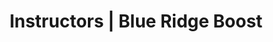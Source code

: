 ---
title: "Instructors | Blue Ridge Boost"
page_title: "Blue Ridge Boost Instructors"
# meta description
description: "Dedicated intructors teach computer coding, robotics, math, and computer science."
draft: false
# content section
section: "instructors"

owner:
  enable : true
  name: "Nora Evans"
  role: "Founder and CEO."
  photo: "/images/instructors/nora.JPG"
  bio: "Nora is originally from Bucharest, Romania and earned a B.Sc. in Computer Science at the Polytechnic University of Bucharest. Nora moved to Charlottesville in the Fall of 2004 to pursue graduate school at the University of Virginia, where she earned a Master's in Computer Science in 2006, a Master of Science in Mathematics in 2014, and a Master of Teaching in 2022. Nora [published several research articles in computer science](https://scholar.google.com/citations?user=BTsjtmgAAAAJ&hl=en&oi=ao) and has several years of industry experience as a software developer. Nora has extensive teaching experience as Lecturer in the Mathematics Department at UVA, Algebra teacher at Peabody School, math student-teacher at Monticello High School, teaching and research assistant in the Computer Science Department at UVA.
  
  At Blue Ridge Boost, Nora selects and develops class content, coaches the robotics competition teams, teaches advanced math and computer science classes, and tutors students in math and computer science.
  "

coo:
  enable : true
  name: "Lain Bowman"
  role: "Head of Operations"
  photo: "/images/instructors/lain.JPG"
  bio: "Lain graduated from the University of Virginia in May 2024 with a double major in Computer Science and Physics.
  
  At Blue Ridge Boost, Lain selects and develops class content, coaches the robotics competition teams, teaches math and computer science classes, and tutors students in math.
  "

coordinator:
  enable : true
  name: "Ransford Dunu"
  role: "Summer Camp Director"
  photo: "/images/instructors/nophoto.png"
  bio: "Ransford is originally from Koforidua, Ghana. He moved to Charlottesville, Virginia with his parents as an infant. Currently, Ransford is working towards an Associate's Degree in Mechanical Engineering with a minor in Computer Science.
  
  Ransford has experience in teaching teens and kids how to code. Through NSBE (National Society of Black Engineers) and Mrs. Early from Albemarle High School, Ranford taught middle schoolers to code a Sphero bots. He helped students to understand critical thinking and problem-solving skills to be able to guide the Sphero out of not just one maze but an array of mazes with the same code.
  
  At Blue Ridge Boost, Ransford teaches coding and robotics classes for elementary and middle school students both in classes and camp. Ransford also serves as coordinator for camps.
  "

instructors:
- enable : true
  name: "Saumya Sharma"
  role: "Coding and robotics teacher"
  photo: "/images/instructors/nophoto.png"
  bio: "Saumya is a 4th year at the University of Virginia working towards a degree in Global Public Health and a minor in Computer Science. As a member of the community, Saumya has valued tutoring and working with students as a way to help bring the community forward by being involved in it. Saumya was on a FIRST Tech Challenge (FTC) robotics team for 3 years and has continued her appreciation for Computer Science during my time at UVA.

  At Blue Ridge Boost, Saumya coaches the FLL Challenge Team and teaches the Vex IQ robotics classes."


- enable : true
  name: "Scarlett Morse"
  role: "Camp Instructor. Coding and Robotics teacher"
  photo:  "/images/instructors/nophoto.png"
  bio: "Scarlett lived in Pennsylvania, Virginia, and France, and graduated in 2024 from Albemarle High School, the Math, Engineering, and Science Academy. Scarlett is currently a student at the University of Virginia. Scarlett plans to study math and computer science, environmental science, political science, and French. 
  
  Scartlet runs Mathemagicians, a math club at the Northside Library for teens interested in STEM. Scarlett also completed  an internship at a pharmacy in Arzens, France working with a shelf-stocking robot. Whether tutoring peers and neighbors in math or tinkering with 3D printers and welding equipment, Scarlett loves sharing her interest in technology and science with others!"

- enable : true
  name: "Carter Earles"
  role: "Camp Instructor. Coding and Robotics teacher"
  photo:  "/images/instructors/nophoto.png"
  bio: "Carter was born in Charlottesville and lived here his entire life. Carter is a senior at Albemarle High School and attends Center 1 for game design. At Albemarle, Carter plays tenor saxophone in the marching band, jazz band, and sax choir. Carter is also a programmer at Cavelier Robotics and in the Albemarle Key Club. Some of Carter's greatest areas of interest are programming, game development, machine learning, and evolutionary algorithms. Carter also really enjoy math and how it is applied to describe various systems in nature. Carter also loves sharing my passion for STEM through various events such as Girls Geek Day, STEM Night, and now, Blue Ridge Boost!"

- enable : true
  name: "Nathaneal Wattier"
  role: "Coding and Math teacher."
  photo:  "/images/instructors/nophoto.png"
  bio: "Nathaneal is a first-year student at the University of Virginia."

- enable : true
  name: "David Evans"
  role: "Curriculum Developer and Teacher"
  photo:  "/images/instructors/david.JPG"
  bio: "David is a Professor of Computer Science at the University of Virginia."

- enable : true
  name: "Dorina Evans"
  role: "Teaching Assistant for Coding, Robotics, and Math"
  photo:  "/images/instructors/dorina.JPG"
  bio: "Dorina, a rising eighth-grader at St. Anne’s-Belfield School, is passionate about robotics and mathematics, dedicating her time to excelling in these fields.

She is a proud member of the Next Level FLL Challenge Team, which won the Virginia Championship and represented the school at the 2025 FIRST Championship. Outside school, Dorina participates in Blue Ridge Boost, co-leading the FIRST Tech Challenge Team, which earned a 2025 Control Award for programming and robot design, and the Aerial Drones Boballions Team, which qualified for the Northeast Regional Championship. Dorina achieved outstanding results, earning first place in the individual competitions, first overall in team rankings, and third place in team engineering in the Girls Excel in Math 2024 competition.
"


- enable : false
  name: "Tracey Dunu"
  role: "Camp Instructor"
  photo:  "/images/instructors/nophoto.png"
  bio: ""



---